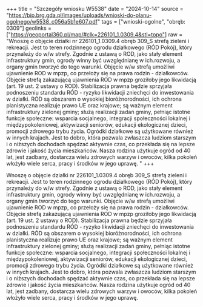 +++
title = "Szczegóły wniosku W5538"
date = "2024-10-14"
source = "https://bip.brg.gda.pl/images/uploads/wnioski-do-planu-ogolnego/w5538_c056a5b1e607.pdf"
tags = ["wnioski-ogolne", "obręb: 0309"]
geolinks = ["https://geoportal360.pl/map/#clk=226101_1.0309.4&stl=topo"]
raw = "Wnoszę o objęcie działki nr 226101_1.0309.4 obręb 309_S strefą zieleni i rekreacji. Jest to teren rodzinnego ogrodu działkowego (RÓD Pokój), który przynależy do w/w strefy. Zgodnie z ustawą o ROD, jako stały element infrastruktury gmin, ogrody winny być uwzględnianę w ich.rozwoju, a organy gmin tworzyć do tego warunki. Objęcie w/w strefą umożliwi ujawnienie ROD w mpzp, co przełoży się na prawa rodzin - działkowców. Objęcie strefą zakazującą ujawnienia ROD w mpzp groziłoby jego likwidacją (art. 19 ust. 2 ustawy o ROD). Stabilizacja prawna będzie sprzyjała podnoszeniu standardu RÓD - ryzyko likwidacji zniechęci do inwestowania w działki. RÓD są obszarem o wysokiej bioróżnorodności, ich ochrona planistyczna realizuje prawo UE oraz krajowe; są ważnym element infrastruktury zielonej gminy; służą realizacji zadań gminy, pełniąc istotne funkcje społeczne: wsparcia socjalnego, integracji społeczności lokalnej i międzypokoleniowej, aktywizacji seniorów, edukacji ekologicznej dzieci, promocji zdrowego trybu życia. Ogródki działkowe są użytkowane również w innych krajach. Jest to dobro, która pozwala zwłaszcza ludziom starszym i o niższych dochodach spędzać aktywnie czas, co przekłada się na lepsze zdrowie i jakość życia mieszkańców. Nasza rodzina użytkuje ogród od 40 lat, jest zadbany, dostarcza wielu zdrowych warzyw i owoców, kilka pokoleń włożyło wiele serca, pracy i środków w jego uprawę. "
+++

Wnoszę o objęcie działki nr 226101_1.0309.4 obręb 309_S strefą zieleni i rekreacji. Jest to teren
rodzinnego ogrodu działkowego (RÓD Pokój), który przynależy do w/w strefy. Zgodnie z ustawą o ROD, jako
stały element infrastruktury gmin, ogrody winny być uwzględnianę w ich.rozwoju, a organy gmin tworzyć do
tego warunki. Objęcie w/w strefą umożliwi ujawnienie ROD w mpzp, co przełoży się na prawa rodzin -
działkowców. Objęcie strefą zakazującą ujawnienia ROD w mpzp groziłoby jego likwidacją (art. 19 ust. 2
ustawy o ROD). Stabilizacja prawna będzie sprzyjała podnoszeniu standardu RÓD - ryzyko likwidacji zniechęci
do inwestowania w działki. RÓD są obszarem o wysokiej bioróżnorodności, ich ochrona planistyczna realizuje
prawo UE oraz krajowe; są ważnym element infrastruktury zielonej gminy; służą realizacji zadań gminy,
pełniąc istotne funkcje społeczne: wsparcia socjalnego, integracji społeczności lokalnej i międzypokoleniowej,
aktywizacji seniorów, edukacji ekologicznej dzieci, promocji zdrowego trybu życia. Ogródki działkowe są
użytkowane również w innych krajach. Jest to dobro, która pozwala zwłaszcza ludziom starszym i o niższych
dochodach spędzać aktywnie czas, co przekłada się na lepsze zdrowie i jakość życia mieszkańców. Nasza
rodzina użytkuje ogród od 40 lat, jest zadbany, dostarcza wielu zdrowych warzyw i owoców, kilka pokoleń
włożyło wiele serca, pracy i środków w jego uprawę.



